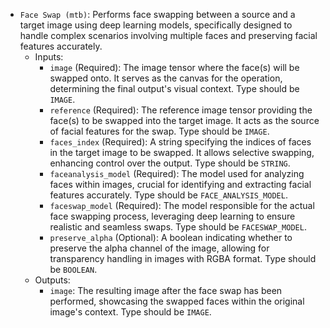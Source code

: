 - `Face Swap (mtb)`: Performs face swapping between a source and a target image using deep learning models, specifically designed to handle complex scenarios involving multiple faces and preserving facial features accurately.
    - Inputs:
        - `image` (Required): The image tensor where the face(s) will be swapped onto. It serves as the canvas for the operation, determining the final output's visual context. Type should be `IMAGE`.
        - `reference` (Required): The reference image tensor providing the face(s) to be swapped into the target image. It acts as the source of facial features for the swap. Type should be `IMAGE`.
        - `faces_index` (Required): A string specifying the indices of faces in the target image to be swapped. It allows selective swapping, enhancing control over the output. Type should be `STRING`.
        - `faceanalysis_model` (Required): The model used for analyzing faces within images, crucial for identifying and extracting facial features accurately. Type should be `FACE_ANALYSIS_MODEL`.
        - `faceswap_model` (Required): The model responsible for the actual face swapping process, leveraging deep learning to ensure realistic and seamless swaps. Type should be `FACESWAP_MODEL`.
        - `preserve_alpha` (Optional): A boolean indicating whether to preserve the alpha channel of the image, allowing for transparency handling in images with RGBA format. Type should be `BOOLEAN`.
    - Outputs:
        - `image`: The resulting image after the face swap has been performed, showcasing the swapped faces within the original image's context. Type should be `IMAGE`.
